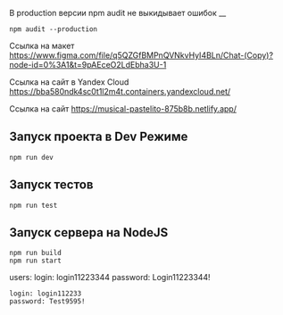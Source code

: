 В production версии npm audit не выкидывает ошибок
__
```
npm audit --production
```

Ссылка на макет
https://www.figma.com/file/q5QZGfBMPnQVNkvHyI4BLn/Chat-(Copy)?node-id=0%3A1&t=9pAEceO2LdEbha3U-1

Ссылка на сайт в Yandex Cloud
https://bba580ndk4sc0t1l2m4t.containers.yandexcloud.net/

Ссылка на сайт
https://musical-pastelito-875b8b.netlify.app/

Запуск проекта в Dev Режиме
--
```
npm run dev
```

Запуск тестов
--
```
npm run test
```

Запуск сервера на NodeJS
---
```
npm run build 
npm run start
```

users:
    login: login11223344
    password: Login11223344!
    
    login: login112233
    password: Test9595!
